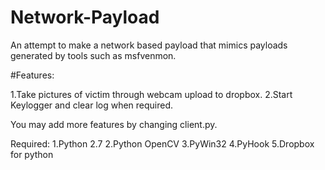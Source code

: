 # Network-Payload
An attempt to make a network based payload that mimics payloads generated by tools such as msfvenmon.

#Features:

1.Take pictures of victim through webcam upload to dropbox.
2.Start Keylogger and clear log when required.

You may add more features by changing client.py.

Required:
1.Python 2.7
2.Python OpenCV
3.PyWin32
4.PyHook
5.Dropbox for python
